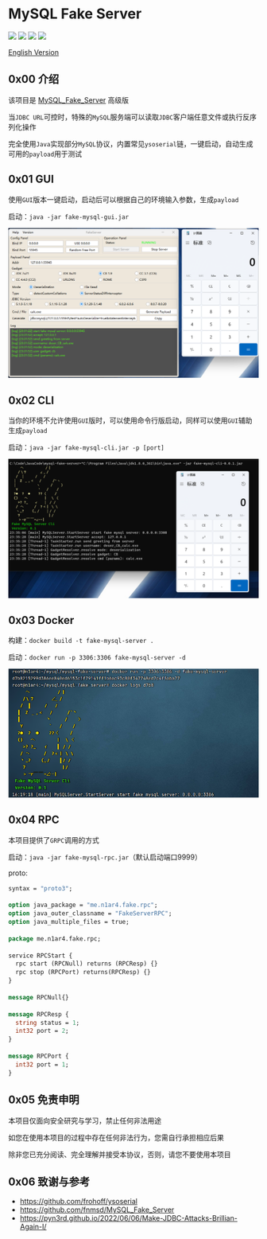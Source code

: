 # MySQL Fake Server

![](https://img.shields.io/badge/build-passing-brightgreen)
![](https://img.shields.io/badge/build-Java%208-orange)
![](https://img.shields.io/github/downloads/4ra1n/mysql-fake-server/total)
![](https://img.shields.io/github/v/release/4ra1n/mysql-fake-server)

[English Version](doc/README.md)

## 0x00 介绍

该项目是 [MySQL_Fake_Server](https://github.com/fnmsd/MySQL_Fake_Server) 高级版

当`JDBC URL`可控时，特殊的`MySQL`服务端可以读取`JDBC`客户端任意文件或执行反序列化操作

完全使用`Java`实现部分`MySQL`协议，内置常见`ysoserial`链，一键启动，自动生成可用的`payload`用于测试

## 0x01 GUI

使用`GUI`版本一键启动，启动后可以根据自己的环境输入参数，生成`payload`

启动：`java -jar fake-mysql-gui.jar`

![](img/001.png)

## 0x02 CLI

当你的环境不允许使用`GUI`版时，可以使用命令行版启动，同样可以使用`GUI`辅助生成`payload`

启动：`java -jar fake-mysql-cli.jar -p [port]`

![](img/002.png)

## 0x03 Docker

构建：`docker build -t fake-mysql-server .`

启动：`docker run -p 3306:3306 fake-mysql-server -d`

![](img/003.png)

## 0x04 RPC

本项目提供了`GRPC`调用的方式

启动：`java -jar fake-mysql-rpc.jar`（默认启动端口9999）

proto:

```protobuf
syntax = "proto3";

option java_package = "me.n1ar4.fake.rpc";
option java_outer_classname = "FakeServerRPC";
option java_multiple_files = true;

package me.n1ar4.fake.rpc;

service RPCStart {
  rpc start (RPCNull) returns (RPCResp) {}
  rpc stop (RPCPort) returns(RPCResp) {}
}

message RPCNull{}

message RPCResp {
  string status = 1;
  int32 port = 2;
}

message RPCPort {
  int32 port = 1;
}
```

## 0x05 免责申明

本项目仅面向安全研究与学习，禁止任何非法用途

如您在使用本项目的过程中存在任何非法行为，您需自行承担相应后果

除非您已充分阅读、完全理解并接受本协议，否则，请您不要使用本项目

## 0x06 致谢与参考

- https://github.com/frohoff/ysoserial
- https://github.com/fnmsd/MySQL_Fake_Server
- https://pyn3rd.github.io/2022/06/06/Make-JDBC-Attacks-Brillian-Again-I/
